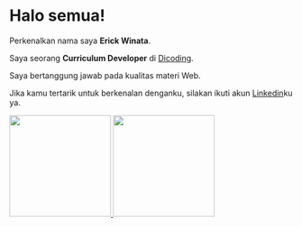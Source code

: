# Halo semua! 

Perkenalkan nama saya **Erick Winata**.

Saya seorang **Curriculum Developer** di [Dicoding](https://www.dicoding.com/).

Saya bertanggung jawab pada kualitas materi Web.

Jika kamu tertarik untuk berkenalan denganku, silakan ikuti akun [Linkedin](https://www.linkedin.com/in/erick-winata-b59581235/)ku ya.

<p align="left">
<a href="https://github.com/erickwinz30">
  <img height="180em" src="https://github-readme-stats-eight-theta.vercel.app/api?username=erickwinz30&show_icons=true&theme=algolia&include_all_commits=true&count_private=true"/>
  <img height="180em" src="https://github-readme-stats-eight-theta.vercel.app/api/top-langs/?username=erickwinz30&layout=compact&langs_count=8&theme=algolia"/>
</a>
</p>

<!--
**erickwinz30/erickwinz30** is a ✨ _special_ ✨ repository because its `README.md` (this file) appears on your GitHub profile.

Here are some ideas to get you started:

- 🔭 I’m currently working on ...
- 🌱 I’m currently learning ...
- 👯 I’m looking to collaborate on ...
- 🤔 I’m looking for help with ...
- 💬 Ask me about ...
- 📫 How to reach me: ...
- 😄 Pronouns: ...
- ⚡ Fun fact: ...
-->
